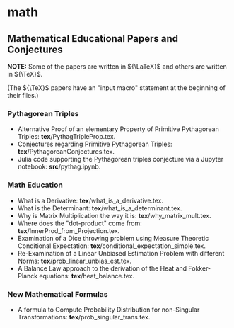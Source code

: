 # math
## Mathematical Educational Papers and Conjectures

**NOTE:** Some of the papers are written in ${\LaTeX}$ and others are written in ${\TeX}$.

(The ${\TeX}$ papers have an "input macro" statement at the beginning of their files.)

### Pythagorean Triples
- Alternative Proof of an elementary Property of Primitive Pythagorean Triples: **tex**/PythagTripleProp.tex.
- Conjectures regarding Primitive Pythagorean Triples: **tex**/PythagoreanConjectures.tex.
- Julia code supporting the Pythagorean triples conjecture via a Jupyter notebook: **src**/pythag.ipynb.
### Math Education
- What is a Derivative: **tex**/what_is_a_derivative.tex.
- What is the Determinant: **tex**/what_is_a_determinant.tex.
- Why is Matrix Multiplication the way it is: **tex**/why_matrix_mult.tex.
- Where does the "dot-product" come from: **tex**/InnerProd_from_Projection.tex.
- Examination of a Dice throwing problem using Measure Theoretic Conditional Expectation: **tex**/conditional_expectation_simple.tex.
- Re-Examination of a Linear Unbiased Estimation Problem with different Norms: **tex**/prob_linear_unbias_est.tex.
- A Balance Law approach to the derivation of the Heat and Fokker-Planck equations: **tex**/heat_balance.tex.
### New Mathematical Formulas
- A formula to Compute Probability Distribution for non-Singular Transformations: **tex**/prob_singular_trans.tex.
